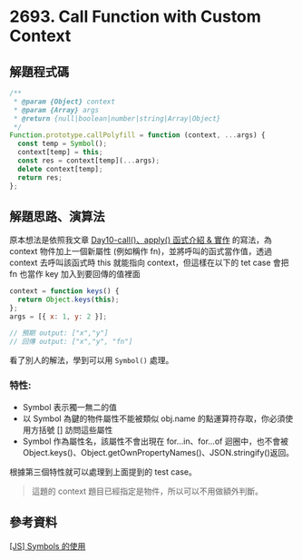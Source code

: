 # 2693. Call Function with Custom Context

## 解題程式碼

```javascript
/**
 * @param {Object} context
 * @param {Array} args
 * @return {null|boolean|number|string|Array|Object}
 */
Function.prototype.callPolyfill = function (context, ...args) {
  const temp = Symbol();
  context[temp] = this;
  const res = context[temp](...args);
  delete context[temp];
  return res;
};
```

## 解題思路、演算法

原本想法是依照我文章 [Day10-call()、apply() 函式介紹 & 實作](https://ithelp.ithome.com.tw/articles/10288998) 的寫法，為 context 物件加上一個新屬性 (例如稱作 fn)，並將呼叫的函式當作值，透過 context 去呼叫該函式時 this 就能指向 context，但這樣在以下的 tet case 會把 fn 也當作 key 加入到要回傳的值裡面

```javascript
context = function keys() {
  return Object.keys(this);
};
args = [{ x: 1, y: 2 }];

// 預期 output: ["x","y"]
// 回傳 output: ["x","y", "fn"]
```

看了別人的解法，學到可以用 `Symbol()` 處理。

### 特性:

- Symbol 表示獨一無二的值
- 以 Symbol 為鍵的物件屬性不能被類似 obj.name 的點運算符存取，你必須使用方括號 [] 訪問這些屬性
- Symbol 作為屬性名，該屬性不會出現在 for...in、for...of 迴圈中，也不會被 Object.keys()、Object.getOwnPropertyNames()、JSON.stringify()返回。

根據第三個特性就可以處理到上面提到的 test case。

> 這題的 context 題目已經指定是物件，所以可以不用做額外判斷。

## 參考資料

[[JS] Symbols 的使用](https://pjchender.dev/javascript/js-symbols/)

